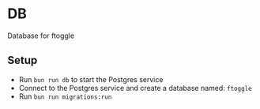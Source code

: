 # DB

Database for ftoggle

## Setup

- Run `bun run db` to start the Postgres service
- Connect to the Postgres service and create a database named: `ftoggle`
- Run `bun run migrations:run`
